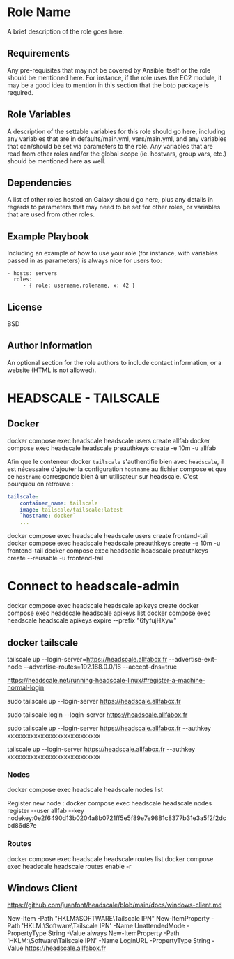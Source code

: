 Role Name
=========

A brief description of the role goes here.

Requirements
------------

Any pre-requisites that may not be covered by Ansible itself or the role should be mentioned here. For instance, if the role uses the EC2 module, it may be a good idea to mention in this section that the boto package is required.

Role Variables
--------------

A description of the settable variables for this role should go here, including any variables that are in defaults/main.yml, vars/main.yml, and any variables that can/should be set via parameters to the role. Any variables that are read from other roles and/or the global scope (ie. hostvars, group vars, etc.) should be mentioned here as well.

Dependencies
------------

A list of other roles hosted on Galaxy should go here, plus any details in regards to parameters that may need to be set for other roles, or variables that are used from other roles.

Example Playbook
----------------

Including an example of how to use your role (for instance, with variables passed in as parameters) is always nice for users too:

    - hosts: servers
      roles:
         - { role: username.rolename, x: 42 }

License
-------

BSD

Author Information
------------------

An optional section for the role authors to include contact information, or a website (HTML is not allowed).


# HEADSCALE - TAILSCALE

## Docker

docker compose exec headscale headscale users create allfab
docker compose exec headscale headscale preauthkeys create -e 10m -u allfab

Afin que le conteneur docker `tailscale` s'authentifie bien avec `headscale`, il est nécessaire d'ajouter la configuration `hostname` au fichier compose et que ce `hostname` corresponde bien à un utilisateur sur headscale. C'est pourquou on retrouve :
``` yaml
tailscale:
    container_name: tailscale
    image: tailscale/tailscale:latest
    `hostname: docker`
    ...
```

docker compose exec headscale headscale users create frontend-tail
docker compose exec headscale headscale preauthkeys create -e 10m -u frontend-tail
docker compose exec headscale headscale preauthkeys create --reusable -u frontend-tail

# Connect to headscale-admin
docker compose exec headscale headscale apikeys create
docker compose exec headscale headscale apikeys list
docker compose exec headscale headscale apikeys expire --prefix "6fyfujHXyw"

## docker tailscale
tailscale up --login-server=https://headscale.allfabox.fr --advertise-exit-node --advertise-routes=192.168.0.0/16 --accept-dns=true



https://headscale.net/running-headscale-linux/#register-a-machine-normal-login

sudo tailscale up --login-server https://headscale.allfabox.fr

sudo tailscale login --login-server https://headscale.allfabox.fr

sudo tailscale up --login-server https://headscale.allfabox.fr --authkey xxxxxxxxxxxxxxxxxxxxxxxxxxxx

tailscale up --login-server https://headscale.allfabox.fr --authkey xxxxxxxxxxxxxxxxxxxxxxxxxxxx

### Nodes

docker compose exec headscale headscale nodes list

Register new node :
docker compose exec headscale headscale nodes register --user allfab --key nodekey:0e2f6490d13b0204a8b0721ff5e5f89e7e9881c8377b31e3a5f2f2dcbd86d87e

### Routes

docker compose exec headscale headscale routes list
docker compose exec headscale headscale routes enable -r <ID>


## Windows Client 
https://github.com/juanfont/headscale/blob/main/docs/windows-client.md

New-Item -Path "HKLM:\SOFTWARE\Tailscale IPN"
New-ItemProperty -Path 'HKLM:\Software\Tailscale IPN' -Name UnattendedMode -PropertyType String -Value always
New-ItemProperty -Path 'HKLM:\Software\Tailscale IPN' -Name LoginURL -PropertyType String -Value https://headscale.allfabox.fr